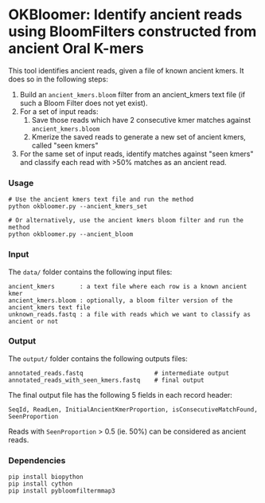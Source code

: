 # OKBloomer: Identify ancient reads using BloomFilters constructed from ancient Oral K-mers 

This tool identifies ancient reads, given a file of known ancient kmers. It does so in the following steps: 
1. Build an `ancient_kmers.bloom` filter from an ancient_kmers text file (if such a Bloom Filter does not yet exist).
2. For a set of input reads:
    1. Save those reads which have 2 consecutive kmer matches against `ancient_kmers.bloom`
    2. Kmerize the saved reads to generate a new set of ancient kmers, called "seen kmers"
3. For the same set of input reads, identify matches against "seen kmers" and classify each read with >50% matches as an ancient read.


### Usage

    # Use the ancient kmers text file and run the method
    python okbloomer.py --ancient_kmers_set

    # Or alternatively, use the ancient kmers bloom filter and run the method
    python okbloomer.py --ancient_bloom


### Input

The `data/` folder contains the following input files:

```
ancient_kmers       : a text file where each row is a known ancient kmer
ancient_kmers.bloom : optionally, a bloom filter version of the ancient_kmers text file
unknown_reads.fastq : a file with reads which we want to classify as ancient or not
```    

### Output 

The `output/` folder contains the following outputs files:
```
annotated_reads.fastq                    # intermediate output
annotated_reads_with_seen_kmers.fastq    # final output
```
The final output file has the following 5 fields in each record header: 
```
SeqId, ReadLen, InitialAncientKmerProportion, isConsecutiveMatchFound, SeenProportion
```   
Reads with `SeenProportion` > 0.5 (ie. 50%) can be considered as ancient reads. 


### Dependencies
```
pip install biopython
pip install cython
pip install pybloomfiltermmap3
```

    
